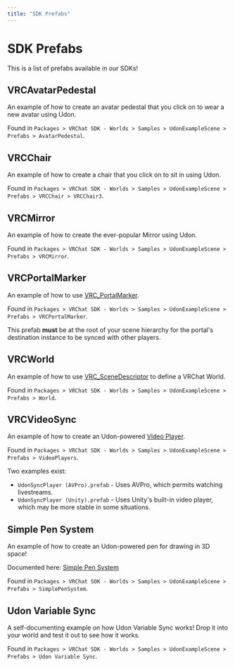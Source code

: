 ```yaml
---
title: "SDK Prefabs"
---
```


# SDK Prefabs

This is a list of prefabs available in our SDKs!

## VRCAvatarPedestal
An example of how to create an avatar pedestal that you click on to wear a new avatar using Udon.

Found in `Packages > VRChat SDK - Worlds > Samples > UdonExampleScene > Prefabs > AvatarPedestal`.

## VRCChair
An example of how to create a chair that you click on to sit in using Udon.

Found in `Packages > VRChat SDK - Worlds > Samples > UdonExampleScene > Prefabs > VRCChair > VRCChair3`.

## VRCMirror
An example of how to create the ever-popular Mirror using Udon.

Found in `Packages > VRChat SDK - Worlds > Samples > UdonExampleScene > Prefabs > VRCMirror`.

## VRCPortalMarker
An example of how to use [VRC_PortalMarker](/creators.vrchat.com/worlds/components/vrc_portalmarker).

Found in `Packages > VRChat SDK - Worlds > Samples > UdonExampleScene > Prefabs > VRCPortalMarker`.

This prefab **must** be at the root of your scene hierarchy for the portal's destination instance to be synced with other players.

## VRCWorld
An example of how to use [VRC_SceneDescriptor](/creators.vrchat.com/worlds/components/vrc_scenedescriptor) to define a VRChat World.

Found in  `Packages > VRChat SDK - Worlds > Samples > UdonExampleScene > Prefabs > World`.

## VRCVideoSync
An example of how to create an Udon-powered [Video Player](/creators.vrchat.com/worlds/udon/video-players/). 

Found in `Packages > VRChat SDK - Worlds > Samples > UdonExampleScene > Prefabs > VideoPlayers`.

Two examples exist:
- `UdonSyncPlayer (AVPro).prefab` - Uses AVPro, which permits watching livestreams.
- `UdonSyncPlayer (Unity).prefab` - Uses Unity's built-in video player, which may be more stable in some situations.

## Simple Pen System
An example of how to create an Udon-powered pen for drawing in 3D space!

Documented here: [Simple Pen System](/creators.vrchat.com/worlds/examples/udon-example-scene/simple-pen-system)

Found in `Packages > VRChat SDK - Worlds > Samples > UdonExampleScene > Prefabs > SimplePenSystem`.

## Udon Variable Sync
A self-documenting example on how Udon Variable Sync works! Drop it into your world and test it out to see how it works.

Found in `Packages > VRChat SDK - Worlds > Samples > UdonExampleScene > Prefabs > Udon Variable Sync`.